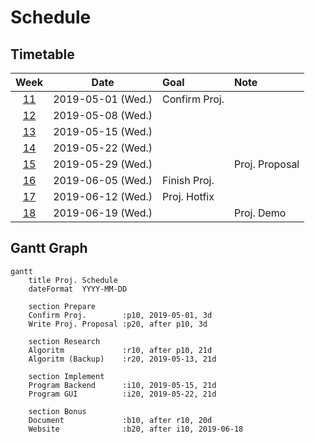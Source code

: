 # Schedule

## Timetable

|            Week            |       Date        | Goal          | Note           |
| :------------------------: | :---------------: | :------------ | :------------- |
| [11](./worklog.md#week-11) | 2019-05-01 (Wed.) | Confirm Proj. |
| [12](./worklog.md#week-12) | 2019-05-08 (Wed.) |               |
| [13](./worklog.md#week-13) | 2019-05-15 (Wed.) |               |
| [14](./worklog.md#week-14) | 2019-05-22 (Wed.) |               |
| [15](./worklog.md#week-15) | 2019-05-29 (Wed.) |               | Proj. Proposal |
| [16](./worklog.md#week-16) | 2019-06-05 (Wed.) | Finish Proj.  |
| [17](./worklog.md#week-17) | 2019-06-12 (Wed.) | Proj. Hotfix  |
| [18](./worklog.md#week-18) | 2019-06-19 (Wed.) |               | Proj. Demo     |

## Gantt Graph

```mermaid
gantt
    title Proj. Schedule
    dateFormat  YYYY-MM-DD

    section Prepare
    Confirm Proj.        :p10, 2019-05-01, 3d
    Write Proj. Proposal :p20, after p10, 3d

    section Research
    Algoritm             :r10, after p10, 21d
    Algoritm (Backup)    :r20, 2019-05-13, 21d

    section Implement
    Program Backend      :i10, 2019-05-15, 21d
    Program GUI          :i20, 2019-05-22, 21d

    section Bonus
    Document             :b10, after r10, 20d
    Website              :b20, after i10, 2019-06-18
```
